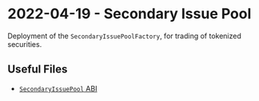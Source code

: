 # 2022-04-19 - Secondary Issue Pool

Deployment of the `SecondaryIssuePoolFactory`, for trading of tokenized securities.

## Useful Files

- [`SecondaryIssuePool` ABI](./abi/SecondaryIssuePool.json)
